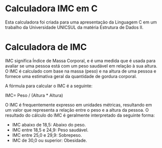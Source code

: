
# Calculadora IMC em C

Esta calculadora foi criada para uma apresentação da Linguagem C em um trabalho da Universidade UNICSUL da matéria Estrutura de Dados II.


# Calculadora de IMC

IMC significa Índice de Massa Corporal, e é uma medida que é usada para avaliar se uma pessoa está com um peso saudável em relação à sua altura. O IMC é calculado com base na massa (peso) e na altura de uma pessoa e fornece uma estimativa geral da quantidade de gordura corporal.

A fórmula para calcular o IMC é a seguinte:

IMC= Peso / (Altura * Altura)

O IMC é frequentemente expresso em unidades métricas, resultando em um valor que representa a relação entre o peso e a altura da pessoa. O resultado do cálculo do IMC é geralmente interpretado da seguinte forma:

- IMC abaixo de 18,5: Abaixo do peso.
- IMC entre 18,5 e 24,9: Peso saudável.
- IMC entre 25,0 e 29,9: Sobrepeso.
- IMC de 30,0 ou superior: Obesidade.